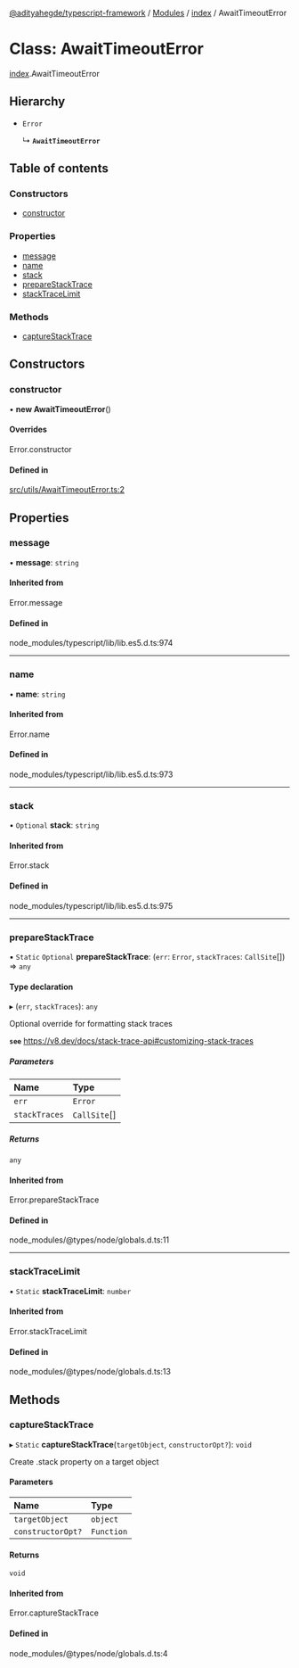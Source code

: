 [@adityahegde/typescript-framework](../README.md) / [Modules](../modules.md) / [index](../modules/index.md) / AwaitTimeoutError

# Class: AwaitTimeoutError

[index](../modules/index.md).AwaitTimeoutError

## Hierarchy

- `Error`

  ↳ **`AwaitTimeoutError`**

## Table of contents

### Constructors

- [constructor](index.AwaitTimeoutError.md#constructor)

### Properties

- [message](index.AwaitTimeoutError.md#message)
- [name](index.AwaitTimeoutError.md#name)
- [stack](index.AwaitTimeoutError.md#stack)
- [prepareStackTrace](index.AwaitTimeoutError.md#preparestacktrace)
- [stackTraceLimit](index.AwaitTimeoutError.md#stacktracelimit)

### Methods

- [captureStackTrace](index.AwaitTimeoutError.md#capturestacktrace)

## Constructors

### constructor

• **new AwaitTimeoutError**()

#### Overrides

Error.constructor

#### Defined in

[src/utils/AwaitTimeoutError.ts:2](https://github.com/AdityaHegde/typescript-framework/blob/8035b74/src/utils/AwaitTimeoutError.ts#L2)

## Properties

### message

• **message**: `string`

#### Inherited from

Error.message

#### Defined in

node_modules/typescript/lib/lib.es5.d.ts:974

___

### name

• **name**: `string`

#### Inherited from

Error.name

#### Defined in

node_modules/typescript/lib/lib.es5.d.ts:973

___

### stack

• `Optional` **stack**: `string`

#### Inherited from

Error.stack

#### Defined in

node_modules/typescript/lib/lib.es5.d.ts:975

___

### prepareStackTrace

▪ `Static` `Optional` **prepareStackTrace**: (`err`: `Error`, `stackTraces`: `CallSite`[]) => `any`

#### Type declaration

▸ (`err`, `stackTraces`): `any`

Optional override for formatting stack traces

**`see`** https://v8.dev/docs/stack-trace-api#customizing-stack-traces

##### Parameters

| Name | Type |
| :------ | :------ |
| `err` | `Error` |
| `stackTraces` | `CallSite`[] |

##### Returns

`any`

#### Inherited from

Error.prepareStackTrace

#### Defined in

node_modules/@types/node/globals.d.ts:11

___

### stackTraceLimit

▪ `Static` **stackTraceLimit**: `number`

#### Inherited from

Error.stackTraceLimit

#### Defined in

node_modules/@types/node/globals.d.ts:13

## Methods

### captureStackTrace

▸ `Static` **captureStackTrace**(`targetObject`, `constructorOpt?`): `void`

Create .stack property on a target object

#### Parameters

| Name | Type |
| :------ | :------ |
| `targetObject` | `object` |
| `constructorOpt?` | `Function` |

#### Returns

`void`

#### Inherited from

Error.captureStackTrace

#### Defined in

node_modules/@types/node/globals.d.ts:4
